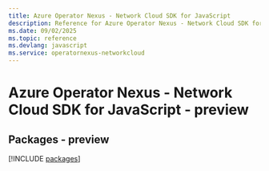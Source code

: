 ```yaml
---
title: Azure Operator Nexus - Network Cloud SDK for JavaScript
description: Reference for Azure Operator Nexus - Network Cloud SDK for JavaScript
ms.date: 09/02/2025
ms.topic: reference
ms.devlang: javascript
ms.service: operatornexus-networkcloud
---
```

# Azure Operator Nexus - Network Cloud SDK for JavaScript - preview
## Packages - preview
[!INCLUDE [packages](operator-nexus---network-cloud-index.md)]